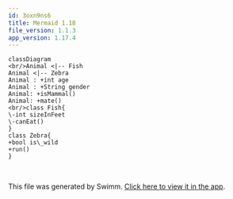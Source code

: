```yaml
---
id: 3oxn9ns6
title: Mermaid 1.18
file_version: 1.1.3
app_version: 1.17.4
---
```


<!--MERMAID {width:50}-->
```mermaid
classDiagram
<br/>Animal <|-- Fish
Animal <|-- Zebra
Animal : +int age
Animal : +String gender
Animal: +isMammal()
Animal: +mate()
<br/>class Fish{
\-int sizeInFeet
\-canEat()
}
class Zebra{
+bool is\_wild
+run()
}

```
<!--MCONTENT {content: "classDiagram<br/>\n<br/>Animal <|-- Fish<br/>\nAnimal <|-- Zebra<br/>\nAnimal : +int age<br/>\nAnimal : +String gender<br/>\nAnimal: +isMammal()<br/>\nAnimal: +mate()<br/>\n<br/>class Fish{<br/>\n\\-int sizeInFeet<br/>\n\\-canEat()<br/>\n}<br/>\nclass Zebra{<br/>\n+bool is\\_wild<br/>\n+run()<br/>\n}<br/>\n<br/>"} --->

<br/>

This file was generated by Swimm. [Click here to view it in the app](https://swimm-web-app.web.app/repos/Z2l0aHViJTNBJTNBY3NoYXJwLXNoYXVsLXRlc3QlM0ElM0Fzd2ltbWlv/docs/3oxn9ns6).
